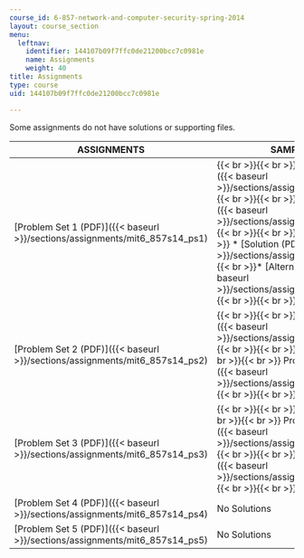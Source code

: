 ```yaml
---
course_id: 6-857-network-and-computer-security-spring-2014
layout: course_section
menu:
  leftnav:
    identifier: 144107b09f7ffc0de21200bcc7c0981e
    name: Assignments
    weight: 40
title: Assignments
type: course
uid: 144107b09f7ffc0de21200bcc7c0981e

---
```


Some assignments do not have solutions or supporting files.

| ASSIGNMENTS | SAMPLE SOLUTIONS | SUPPORTING FILES |
| --- | --- | --- |
| [Problem Set 1 (PDF)]({{< baseurl >}}/sections/assignments/mit6_857s14_ps1) |  {{< br >}}{{< br >}} Problem 1: [Solution (PDF)]({{< baseurl >}}/sections/assignments/mit6_857s14_1.1) {{< br >}}{{< br >}} Problem 2: [Solution (PDF)]({{< baseurl >}}/sections/assignments/mit6_857s14_1.2) {{< br >}}{{< br >}} Problem 3: {{< br >}}{{< br >}} *   [Solution (PDF)]({{< baseurl >}}/sections/assignments/mit6_857s14_1.3){{< br >}}*   [Alternate Solution (PDF)]({{< baseurl >}}/sections/assignments/mit6_857s14_1.3.2) {{< br >}}{{< br >}}  |  {{< br >}}{{< br >}} [Ciphertexts (TXT)](./resolveuid/dcee7c3fd8db575c90adbd6a3d7d945c) {{< br >}}{{< br >}} [OTP-Feedback (PY)](/coursemedia/6-857-network-and-computer-security-spring-2014/efa342301e5844595f1c9d1adc3d5f00_otp-feedback.py) {{< br >}}{{< br >}} [Plot of English Run Lengths (PNG)](/coursemedia/6-857-network-and-computer-security-spring-2014/1916724c219dacd90ef841fd452a97fe_run_lengths.png) {{< br >}}{{< br >}}  |
| [Problem Set 2 (PDF)]({{< baseurl >}}/sections/assignments/mit6_857s14_ps2) |  {{< br >}}{{< br >}} Problem 1: [Solution (PDF)]({{< baseurl >}}/sections/assignments/mit6_857s14_2.1) {{< br >}}{{< br >}} Problem 2: No Solutions {{< br >}}{{< br >}} Problem 3: [Solution (PDF)]({{< baseurl >}}/sections/assignments/mit6_857s14_2.1.2) {{< br >}}{{< br >}}  | [Hashes (TXT)](./resolveuid/c7022dcb4d8394b584d01ee6c70ceeee) |
| [Problem Set 3 (PDF)]({{< baseurl >}}/sections/assignments/mit6_857s14_ps3) |  {{< br >}}{{< br >}} Problem 1: No Solutions {{< br >}}{{< br >}} Problem 2: [Solution (PDF)]({{< baseurl >}}/sections/assignments/mit6_857s14_3.2) {{< br >}}{{< br >}} Problem 3: [Solution (PDF)]({{< baseurl >}}/sections/assignments/mit6_857s14_3.3) {{< br >}}{{< br >}}  |  {{< br >}}{{< br >}} [kalns (PY)](/coursemedia/6-857-network-and-computer-security-spring-2014/2f549600d1420b648d272e70777eddc1_kalns.py) {{< br >}}{{< br >}} [GF16 Table (TXT)](./resolveuid/348c50615bdadada129c5a6dbaeabc43) {{< br >}}{{< br >}}  |
| [Problem Set 4 (PDF)]({{< baseurl >}}/sections/assignments/mit6_857s14_ps4) | No Solutions | No Supporting Files |
| [Problem Set 5 (PDF)]({{< baseurl >}}/sections/assignments/mit6_857s14_ps5) | No Solutions | No Supporting Files